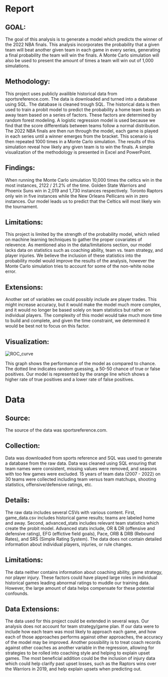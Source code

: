 # Report
## GOAL:
The goal of this analysis is to generate a model which predicts the winner of the 2022 NBA finals.
This analysis incorporates the probability that a given team will beat another given team in each game in every series, generating a final probability the team will win the finals.
A Monte Carlo simulation will also be used to present the amount of times a team will win out of 1,000 simulations.

## Methodology:
This project uses publicly availible historical data from sportsreference.com.
The data is downloaded and turned into a database using SQL.
The database is cleaned trough SQL.
The historical data is then used to train a probit model to predict the probability a home team beats an away team based on a series of factors. 
These factors are determined by random forest modeling.
A logistic regression model is used because we find that the score differentials between teams follow a normal distribution.
The 2022 NBA finals are then run through the model, each game is played in each series until a winner emerges from the bracket.
This scenario is then repeated 1000 times in a Monte Carlo simulation.
The results of this simulation reveal how likely any given team is to win the finals.
A simple visualization of the methodology is presented in Excel and PowerPoint.

## Findings:
When running the Monte Carlo simulation 10,000 times the celtics win in the most instances, 2122 / 21.2% of the time.
Golden State Warriors and Phoenix Suns win in 2,019 and 1,730 instances respectively.
Toronto Raptors only win in five instances while the New Orleans Pellicans win in zero instances.
Our model leads us to predict that the Celtics will most likely win the tournament.

## Limitations:
This project is limited by the strength of the probability model, which relied on machine learning techniques to gather the proper covariates of relevence. As mentioned also in the data/limitations section, our model lacks data on statistics such as coaching ability, team vs. team strategy, and player injuries. We believe the inclusion of these statistics into the probability model would improve the results of the analysis, however the Monte Carlo simulation tries to account for some of the non-white noise error.

## Extensions:
Another set of variables we could possibly include are player trades.  This might increase accuracy, but it would make the model much more complex, and it would no longer be based solely on team statistics but rather on individual players.  The complexity of this model would take much more time to build and complete, and given the time constraint, we determined it would be best not to focus on this factor.


## Visualization:
![ROC_curve](https://user-images.githubusercontent.com/97993980/168327854-5fea75bf-374e-4614-bbf3-5ebcaa6756e8.png)

This graph shows the performance of the model as compared to chance.
The dotted line indicates random guessing, a 50-50 chance of true or false positives.
Our model is represented by the orange line which shows a higher rate of true positives and a lower rate of false positives.

# Data
## Source:
The source of the data was sportsreference.com.

## Collection:
Data was downloaded from sports reference and SQL was used to generate a database from the raw data.
Data was cleaned using SQL ensuring that team names were consistent, missing values were removed, and seasons with too few games were excluded. 15 years of team data (2007 - 2022) on 30 teams were collected including team versus team matchups, shooting statistics, offensive/defensive ratings, etc.

## Details:
The raw data includes several CSVs with various content.
First, game_data.csv includes historical game results; teams are labeled home and away.
Second, advanced_stats includes relevant team statistics which create the probit model.
Advanced stats include, OR & DR (offensive and defensive rating), EFG (effictive field goals), Pace, ORB & DRB (Rebound Rates), and SRS (Simple Rating System).
The data does not contain detailed information about individual players, injuries, or rule changes.

## Limitations:
The data neither contains information about coaching ability, game strategy, nor player injury. 
These factors could have played large roles in individual historical games leading abnormal ratings to muddle our training data. However, the large amount of data helps compensate for these potential confounds.

## Data Extensions:
The data used for this project could be extended in several ways.
Our analysis does not account for team strategy/game plan.
If our data were to include how each team was most likely to approach each game, and how each of those approaches performs against other approaches, the accuracy of the model may be improved.
Another possibility is to treat coach records against other coaches as another variable in the regression, allowing for strategies to be rolled into coaching style and helping to explain upset games. 
The most beneficial addition could be the inclusion of injury data which could help clarify past upset losses, such as the Raptors wins over the Warriors in 2019, and help explain upsets when predicting out.
